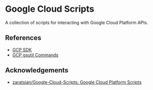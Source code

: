 # Google Cloud Scripts

A collection of scripts for interacting with Google Cloud Platform APIs. 

## References

* [GCP SDK](https://cloud.google.com/sdk/docs/)  
* [GCP gsutil Commands](https://cloud.google.com/storage/docs/gsutil)

## Acknowledgements  

* [zaratsian/Google-Cloud-Scripts: Google Cloud Platform Scripts](https://github.com/zaratsian/Google-Cloud-Scripts)
